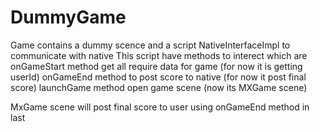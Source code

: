# DummyGame

Game contains a dummy scence and a script NativeInterfaceImpl to communicate with native
This script have methods to interect which are
onGameStart method get all require data for game (for now it is getting userId)
onGameEnd method to post score to native (for now it post final score)
launchGame method open game scene (now its MXGame scene)

MxGame scene will post final score to user using onGameEnd method in last
